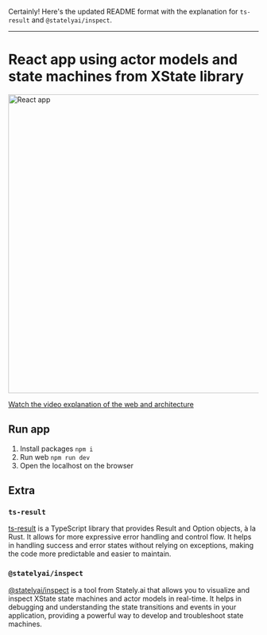 Certainly! Here's the updated README format with the explanation for `ts-result` and `@statelyai/inspect`.

---

# React app using actor models and state machines from XState library

<img width="600" alt="React app" src="https://github.com/guillempuche/actors-and-state-machine/assets/3519924/0bbd104c-7fcc-4791-bd23-f4313b7c0a58">


[Watch the video explanation of the web and architecture](https://www.youtube.com/watch?v=rRoCzMdmQ4c)

## Run app

1. Install packages `npm i`
2. Run web `npm run dev`
3. Open the localhost on the browser

## Extra

### `ts-result`
[ts-result](https://www.npmjs.com/package/ts-results) is a TypeScript library that provides Result and Option objects, à la Rust. It allows for more expressive error handling and control flow. It helps in handling success and error states without relying on exceptions, making the code more predictable and easier to maintain.

### `@statelyai/inspect`
[@statelyai/inspect](https://www.npmjs.com/package/@statelyai/inspect) is a tool from Stately.ai that allows you to visualize and inspect XState state machines and actor models in real-time. It helps in debugging and understanding the state transitions and events in your application, providing a powerful way to develop and troubleshoot state machines.
